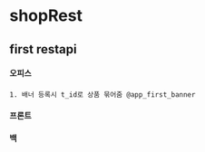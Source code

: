 # shopRest
## first restapi

#### 오피스 
    1. 배너 등록시 t_id로 상품 묶어줌 @app_first_banner 
            
        

#### 프론트



#### 백